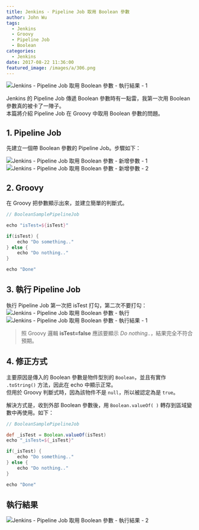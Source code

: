 ```yaml
---
title: Jenkins - Pipeline Job 取用 Boolean 參數
author: John Wu
tags:
  - Jenkins
  - Groovy
  - Pipeline Job
  - Boolean
categories:
  - Jenkins
date: 2017-08-22 11:36:00
featured_image: /images/a/306.png
---
```


![Jenkins - Pipeline Job 取用 Boolean 參數 - 執行結果 - 1](/images/a/306.png)

Jenkins 的 Pipeline Job 傳遞 Boolean 參數時有一點雷，我第一次用 Boolean 參數真的被卡了一陣子。  
本篇將介紹 Pipeline Job 在 Groovy 中取用 Boolean 參數的問題。  

<!-- more -->

## 1. Pipeline Job

先建立一個帶 Boolean 參數的 Pipeline Job。步驟如下：

![Jenkins - Pipeline Job 取用 Boolean 參數 - 新增參數 - 1](/images/a/304.png)
![Jenkins - Pipeline Job 取用 Boolean 參數 - 新增參數 - 2](/images/a/305.png)

## 2. Groovy

在 Groovy 把參數顯示出來，並建立簡單的判斷式。

```groovy
// BooleanSamplePipelineJob

echo "isTest=${isTest}"

if(isTest) {
    echo "Do something.."
} else {
    echo "Do nothing.."
}

echo "Done"
```

## 3. 執行 Pipeline Job

執行 Pipeline Job 第一次把 isTest 打勾，第二次不要打勾：
![Jenkins - Pipeline Job 取用 Boolean 參數 - 執行](/images/a/308.png)
![Jenkins - Pipeline Job 取用 Boolean 參數 - 執行結果 - 1](/images/a/306.png)

> 照 Groovy 邏輯 **isTest=false** 應該要顯示 *Do nothing..*，結果完全不符合預期。  

## 4. 修正方式

主要原因是傳入的 Boolean 參數是物件型別的 `Boolean`，並且有實作 `.toString()` 方法，因此在 echo 中顯示正常。  
但用於 Groovy 判斷式時，因為該物件不是 `null`，所以被認定為是 `true`。  

解決方式是，收到外部 Boolean 參數後，用 `Boolean.valueOf( )` 轉存到區域變數中再使用。如下：

```groovy
// BooleanSamplePipelineJob

def _isTest = Boolean.valueOf(isTest)
echo "_isTest=${_isTest}"

if(_isTest) {
    echo "Do something.."
} else {
    echo "Do nothing.."
}

echo "Done"
```

## 執行結果

![Jenkins - Pipeline Job 取用 Boolean 參數 - 執行結果 - 2](/images/a/307.png)